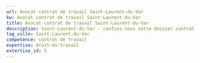 ```yaml
---
url: Avocat contrat de travail Saint-Laurent-du-Var
kw: Avocat contrat de travail Saint-Laurent-du-Var
title: Avocat contrat de travail Saint-Laurent-du-Var
description: Saint-Laurent-du-Var - confiez-nous votre dossier contrat de travail
tag_ville: Saint-Laurent-du-Var
competence: contrat de travail
expertise: droit-du-travail
extertise_id: 3
---
```

